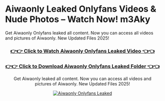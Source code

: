 # Aiwaonly Leaked Onlyfans Videos & Nude Photos – Watch Now! m3Aky

Get Aiwaonly Onlyfans leaked all content. Now you can access all videos and pictures of Aiwaonly. New Updated Files 2025!  
<div align="center">
  
### [👉👉 Click to Watch Aiwaonly Onlyfans Leaked Video 👈👈](https://links2leaks.com?utm_source=aiwaonly&utm_medium=gitshort)  
### [👉👉 Click to Download Aiwaonly Onlyfans Leaked Folder 👈👈](https://links2leaks.com?utm_source=aiwaonly&utm_medium=gitshort)  

Get Aiwaonly leaked all content. Now you can access all videos and pictures of Aiwaonly. New Updated Files 2025!  

[![Aiwaonly Onlyfans Leaked](https://i.ibb.co/93hzkbrt/l2l.gif)](https://links2leaks.com?utm_source=aiwaonly&utm_medium=gitshort)  

</div>
